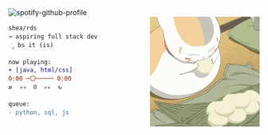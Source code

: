 
<img alt="spotify-github-profile" src="https://spotify-github-profile.vercel.app/api/view?uid=sheardeeh&cover_image=true&theme=natemoo-re&show_offline=true&background_color=121212&bar_color=53b14f&bar_color_cover=true"/>

<div>
    <img src="img/meow.gif" height="220" width="220" align="right"> 
</div>

```diff
shea/rds 
↝ aspiring full stack dev
ೃ bs it (is)

now playing:
+ [java, html/css]
0:00 ─〇───── 0:00
⇄  ◃◃  ⅠⅠ  ▹▹  ↻

queue:
- python, sql, js
```

